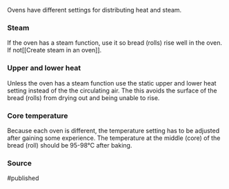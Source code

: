 Ovens have different settings for distributing heat and steam. 

### Steam
If the oven has a steam function, use it so bread (rolls) rise well in the oven. If not[[Create steam in an oven]].

### Upper and lower heat 
Unless the oven has a steam function use the static upper and lower heat setting instead of the the circulating air. The this avoids the surface of the bread (rolls) from drying out and being unable to rise.  

### Core temperature
Because each oven is different, the temperature setting has to be adjusted after gaining some experience. The temperature at the middle (core) of the bread (roll) should be 95-98°C after baking. 


### Source


#published 